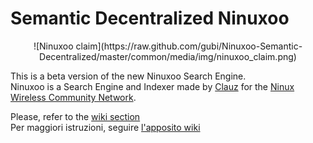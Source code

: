 # Semantic Decentralized Ninuxoo
<center>![Ninuxoo claim](https://raw.github.com/gubi/Ninuxoo-Semantic-Decentralized/master/common/media/img/ninuxoo_claim.png)</center>

This is a beta version of the new Ninuxoo Search Engine.<br />
Ninuxoo is a Search Engine and Indexer made by [Clauz](https://github.com/cl4u2) for the [Ninux Wireless Community Network](https://github.com/ninuxorg).

Please, refer to the [wiki section](https://github.com/gubi/Ninuxoo-Semantic-Decentralized/wiki/Home-(en))<br />
Per maggiori istruzioni, seguire [l'apposito wiki](https://github.com/gubi/Ninuxoo-Semantic-Decentralized/wiki/Home)
